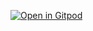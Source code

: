 [![Open in Gitpod](https://gitpod.io/button/open-in-gitpod.svg)](https://gitpod.io/#https://github.com/zensharp/gitpad)
